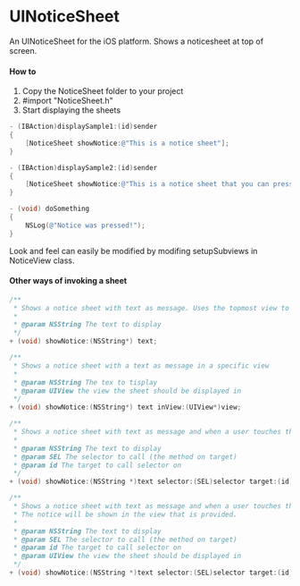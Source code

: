 UINoticeSheet
=============

An UINoticeSheet for the iOS platform. Shows a noticesheet at top of screen.

#### How to

1. Copy the NoticeSheet folder to your project
2. #import "NoticeSheet.h"
3. Start displaying the sheets

````objective-c
- (IBAction)displaySample1:(id)sender
{
    [NoticeSheet showNotice:@"This is a notice sheet"];
}

- (IBAction)displaySample2:(id)sender
{
    [NoticeSheet showNotice:@"This is a notice sheet that you can press" selector:@selector(doSomething) target:self];
}

- (void) doSomething
{
    NSLog(@"Notice was pressed!");
}
````

Look and feel can easily be modified by modifing setupSubviews in NoticeView class.

#### Other ways of invoking a sheet


````objective-c
/**
 * Shows a notice sheet with text as message. Uses the topmost view to display from.
 *
 * @param NSString The text to display
 */
+ (void) showNotice:(NSString*) text;

/**
 * Shows a notice sheet with a text as message in a specific view
 *
 * @param NSString The tex to tisplay
 * @param UIView the view the sheet should be displayed in
 */
+ (void) showNotice:(NSString*) text inView:(UIView*)view;

/**
 * Shows a notice sheet with text as message and when a user touches the view, selector will be fired on target. Uses the topmost view to display from.
 *
 * @param NSString The text to display
 * @param SEL The selector to call (the method on target)
 * @param id The target to call selector on
 */
+ (void) showNotice:(NSString *)text selector:(SEL)selector target:(id)target;

/**
 * Shows a notice sheet with text as message and when a user touches the view, selector will be fired on target
 * The notice will be shown in the view that is provided.
 *
 * @param NSString The text to display
 * @param SEL The selector to call (the method on target)
 * @param id The target to call selector on
 * @param UIView the view the sheet should be displayed in
 */
+ (void) showNotice:(NSString *)text selector:(SEL)selector target:(id)target inView:(UIView *)view;
```` 

